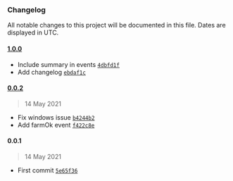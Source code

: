### Changelog

All notable changes to this project will be documented in this file. Dates are displayed in UTC.

#### [1.0.0](https://github.com/martinj/chia-farm-monitor/compare/0.0.2...1.0.0)

- Include summary in events [`4dbfd1f`](https://github.com/martinj/chia-farm-monitor/commit/4dbfd1fd5cbd3bcbb8dc40bb5a83d7009392d1ce)
- Add changelog [`ebdaf1c`](https://github.com/martinj/chia-farm-monitor/commit/ebdaf1c9eb9a9786e346f8f383ae1414f54cf142)

#### [0.0.2](https://github.com/martinj/chia-farm-monitor/compare/0.0.1...0.0.2)

> 14 May 2021

- Fix windows issue [`b4244b2`](https://github.com/martinj/chia-farm-monitor/commit/b4244b274d2298f52ed58f13b432c2dd86bfc3e9)
- Add farmOk event [`f422c8e`](https://github.com/martinj/chia-farm-monitor/commit/f422c8e7d9f364d9b26e8323256136476ee2bbe4)

#### 0.0.1

> 14 May 2021

- First commit [`5e65f36`](https://github.com/martinj/chia-farm-monitor/commit/5e65f363f51c3401df8fb19de9126c017b96d5ba)
